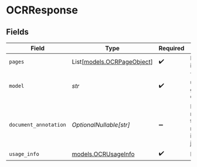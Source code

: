 # OCRResponse


## Fields

| Field                                                            | Type                                                             | Required                                                         | Description                                                      |
| ---------------------------------------------------------------- | ---------------------------------------------------------------- | ---------------------------------------------------------------- | ---------------------------------------------------------------- |
| `pages`                                                          | List[[models.OCRPageObject](../models/ocrpageobject.md)]         | :heavy_check_mark:                                               | List of OCR info for pages.                                      |
| `model`                                                          | *str*                                                            | :heavy_check_mark:                                               | The model used to generate the OCR.                              |
| `document_annotation`                                            | *OptionalNullable[str]*                                          | :heavy_minus_sign:                                               | Formatted response in the request_format if provided in json str |
| `usage_info`                                                     | [models.OCRUsageInfo](../models/ocrusageinfo.md)                 | :heavy_check_mark:                                               | N/A                                                              |